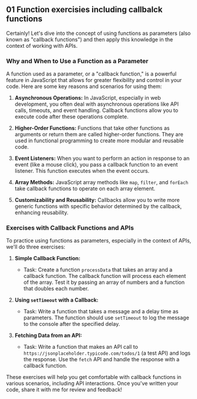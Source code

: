 ## 01 Function exercisies including callbalck functions
Certainly! Let's dive into the concept of using functions as parameters (also known as "callback functions") and then apply this knowledge in the context of working with APIs.

### Why and When to Use a Function as a Parameter
A function used as a parameter, or a "callback function," is a powerful feature in JavaScript that allows for greater flexibility and control in your code. Here are some key reasons and scenarios for using them:

1. **Asynchronous Operations:** In JavaScript, especially in web development, you often deal with asynchronous operations like API calls, timeouts, and event handling. Callback functions allow you to execute code after these operations complete.

2. **Higher-Order Functions:** Functions that take other functions as arguments or return them are called higher-order functions. They are used in functional programming to create more modular and reusable code.

3. **Event Listeners:** When you want to perform an action in response to an event (like a mouse click), you pass a callback function to an event listener. This function executes when the event occurs.

4. **Array Methods:** JavaScript array methods like `map`, `filter`, and `forEach` take callback functions to operate on each array element.

5. **Customizability and Reusability:** Callbacks allow you to write more generic functions with specific behavior determined by the callback, enhancing reusability.

### Exercises with Callback Functions and APIs
To practice using functions as parameters, especially in the context of APIs, we'll do three exercises:

1. **Simple Callback Function:**
   - Task: Create a function `processData` that takes an array and a callback function. The callback function will process each element of the array. Test it by passing an array of numbers and a function that doubles each number.

2. **Using `setTimeout` with a Callback:**
   - Task: Write a function that takes a message and a delay time as parameters. The function should use `setTimeout` to log the message to the console after the specified delay.

3. **Fetching Data from an API:**
   - Task: Write a function that makes an API call to `https://jsonplaceholder.typicode.com/todos/1` (a test API) and logs the response. Use the `fetch` API and handle the response with a callback function.

These exercises will help you get comfortable with callback functions in various scenarios, including API interactions. Once you've written your code, share it with me for review and feedback!